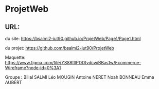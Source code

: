 # ProjetWeb
## URL:
du site: https://bsalmi2-iut90.github.io/ProjetWeb/Page1/Page1.html

du projet: https://github.com/bsalmi2-iut90/ProjetWeb

Maquette: https://www.figma.com/file/YS88fIlPDDfvdcwiBBas1w/Ecommerce-Wireframe?node-id=0%3A1

Groupe : Billal SALMI Léo MOUGIN Antoine NERET Noah BONNEAU Emma AUBERT
